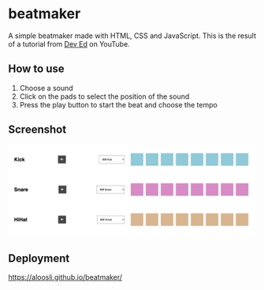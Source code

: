 # beatmaker
A simple beatmaker made with HTML, CSS and JavaScript.
This is the result of a tutorial from [Dev Ed](https://www.youtube.com/channel/UClb90NQQcskPUGDIXsQEz5Q) on YouTube.

## How to use

1. Choose a sound
2. Click on the pads to select the position of the sound
3. Press the play button to start the beat and choose the tempo

## Screenshot

![Screenshot](./beatmaker.png)

## Deployment

https://aloosli.github.io/beatmaker/
